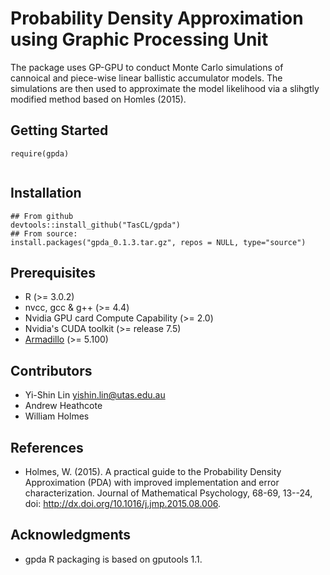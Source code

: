 # Probability Density Approximation using Graphic Processing Unit 

The package uses GP-GPU to conduct Monte Carlo simulations of 
cannoical and piece-wise linear ballistic accumulator models. The 
simulations are then used to approximate the model likelihood via a slihgtly
modified method based on Homles (2015). 

## Getting Started

```
require(gpda)


```

## Installation 

```
## From github
devtools::install_github("TasCL/gpda")
## From source: 
install.packages("gpda_0.1.3.tar.gz", repos = NULL, type="source")
```

## Prerequisites
 - R (>= 3.0.2)
 - nvcc, gcc & g++ (>= 4.4)
 - Nvidia GPU card Compute Capability (>= 2.0)
 - Nvidia's CUDA toolkit (>= release 7.5)
 - [Armadillo](http://arma.sourceforge.net/download.html) (>= 5.100)
  
## Contributors

- Yi-Shin Lin <yishin.lin@utas.edu.au> 
- Andrew Heathcote 
- William Holmes 

## References
* Holmes, W. (2015). A practical guide to the Probability Density
Approximation (PDA) with improved implementation and error characterization.
Journal of Mathematical Psychology, 68-69, 13--24,
doi: http://dx.doi.org/10.1016/j.jmp.2015.08.006.

## Acknowledgments
* gpda R packaging is based on gputools 1.1.
